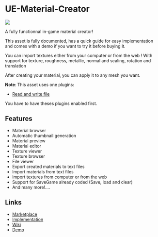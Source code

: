 # UE-Material-Creator

![](https://i.ibb.co/r0xY4Pr/gallery0.png)

A fully functionnal in-game material creator! 

This asset is fully documented, has a quick guide for easy implementation and comes with a demo if you want to try it before buying it.

You can import textures either from your computer or from the web ! With support for texture, roughness, metallic, normal and scaling, rotation and translation

After creating your material, you can apply it to any mesh you want.

**Note**: 
This asset uses one plugins:
 - [Read and write file](https://www.unrealengine.com/marketplace/en-US/product/74b9f3d768c845ad8282fd4aa0cef343)

You have to have theses plugins enabled first.


## Features
- Material browser
- Automatic thumbnail generation
- Material preview 
- Material editor
- Texture viewer
- Texture browser
- File viewer
- Export created materials to text files
- Import materials from text files
- Import textures from computer or from the web
- Support for SaveGame already coded (Save, load and  clear)
- And many more!....


## Links

- [Marketplace]()
- [Implementation](https://github.com/MonsieurDupont/UE-Material-Creator/wiki/1.1-Quick-guide)
- [Wiki](https://github.com/MonsieurDupont/UE-Material-Creator/wiki/1.-Introduction)
- [Demo]()

